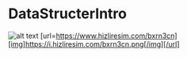 # DataStructerIntro

![alt text]([http://url/to/img.png](https://www.hizliresim.com/bxrn3cn))
[url=https://www.hizliresim.com/bxrn3cn][img]https://i.hizliresim.com/bxrn3cn.png[/img][/url]
